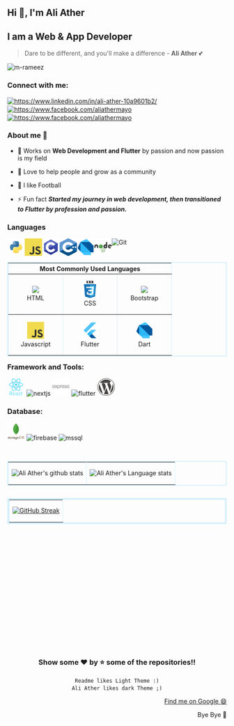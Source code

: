 ## Hi 👋, I'm Ali Ather 

<!-- HeadLine !-->
<h2>I am a Web & App Developer</h2>
    
> Dare to be different, and you'll make a difference - **Ali Ather** 💕


<!--Profile views counter API!-->
<img src="https://komarev.com/ghpvc/?username=AliAtherAyyubi&label=visitors&color=FF3A61&style=flat" alt="m-rameez" />


<h3 align="left">Connect with me:</h3>

<p align="left">
<a href="https://www.linkedin.com/in/ali-ather-10a9601b2/" target="_blank"><img align="center" src="https://raw.githubusercontent.com/rahuldkjain/github-profile-readme-generator/master/src/images/icons/Social/linked-in-alt.svg" alt="https://www.linkedin.com/in/ali-ather-10a9601b2/" height="30" width="40" />
</a><a href="https://www.facebook.com/aliathermayo" target="_blank"><img align="center" src="https://raw.githubusercontent.com/rahuldkjain/github-profile-readme-generator/master/src/images/icons/Social/github.svg" alt="https://www.facebook.com/aliathermayo" height="30" width="40" /></a>
  <a href="https://github.com/AliAtherAyyubi" target="_blank"><img align="center" src="https://raw.githubusercontent.com/rahuldkjain/github-profile-readme-generator/master/src/images/icons/Social/facebook.svg" alt="https://www.facebook.com/aliathermayo" height="30" width="40" /></a> 
  

</p>

### About me 🚀
- 🌱 Works on **Web Development and Flutter** by passion and now passion is my field
- 👯 Love to help people and grow as a community
- 👣 I like Football

- ⚡ Fun fact ***Started my journey in web development, then transitioned to Flutter by profession and passion.***

<h3 align="left">Languages</h3>

<!-- Row 1 -->

<p align="left">
  <img width="40" height="40" align="left" src="https://raw.githubusercontent.com/github/explore/80688e429a7d4ef2fca1e82350fe8e3517d3494d/topics/python/python.png" alt="Python">
  <img width="40" height="40" align="left" src="https://raw.githubusercontent.com/github/explore/80688e429a7d4ef2fca1e82350fe8e3517d3494d/topics/javascript/javascript.png" alt="JavaScript">
  <img width="40" height="40" align="left" src="https://github.com/Aakarsh-B/trying-repos/blob/master/c-programming.png" alt="C">
  <img width="40" height="40" align="left" src="https://github.com/Aakarsh-B/trying-repos/blob/master/c++.png" alt="C++">
  <img width="40" height="40" align="left" src="https://raw.githubusercontent.com/github/explore/80688e429a7d4ef2fca1e82350fe8e3517d3494d/topics/dart/dart.png" />
  <img width="40" height="40" align="left" src="https://raw.githubusercontent.com/devicons/devicon/master/icons/nodejs/nodejs-original-wordmark.svg" alt="Node.js">
  <img width="40" height="40" align="left" src="https://www.vectorlogo.zone/logos/git-scm/git-scm-icon.svg" alt="Git">
  
</p>

<!-- Most Commonly Used Languages -->

<div align="center">
    <table align="right" border="2" bordercolor="#d6f0fc">
        <th colspan="3" >Most Commonly Used Languages</th>
        <tr>
            <td align="center" width="110" height="87">
                <img src="https://raw.githubusercontent.com/dustin100/dustin100/master/assests/html5-original.svg" width="40px"/>
                <br /> HTML
            </td>
            <td align="center" width="110" height="87">
                 <img src="https://raw.githubusercontent.com/devicons/devicon/master/icons/css3/css3-original-wordmark.svg" alt="css3" width="40" height="40"/>
                <br /> CSS
            </td>
            <td align="center" width="110" height="87">
                <img src="https://raw.githubusercontent.com/dustin100/dustin100/master/assests/bootstrap-plain.svg" width="40px"/>
                <br /> Bootstrap
            </td>
        </tr>
        <tr>
            <td align="center" width="110" height="87">
                <img src="https://raw.githubusercontent.com/devicons/devicon/master/icons/javascript/javascript-original.svg" alt="javascript"width="40px"/>
                <br /> Javascript
            </td>
            <td align="center" width="110" height="87">
                <img src="https://raw.githubusercontent.com/github/explore/80688e429a7d4ef2fca1e82350fe8e3517d3494d/topics/flutter/flutter.png" width="40px"/>
                <br /> Flutter
            </td>
            <td align="center" width="110" height="87">
                <img src="https://raw.githubusercontent.com/github/explore/80688e429a7d4ef2fca1e82350fe8e3517d3494d/topics/dart/dart.png" width="40px"/>
                <br /> Dart
            </td>
        </tr>
    </table>
</div>
<br><br>

### Framework and Tools:

<!-- Row 1 -->
<p>
  <img width="40" height="40" src="https://raw.githubusercontent.com/devicons/devicon/master/icons/react/react-original-wordmark.svg" alt="react"  />
  <img  width="40" height="40" src="https://cdn.worldvectorlogo.com/logos/nextjs-2.svg" alt="nextjs"/>
  <img  width="40" height="40" src="https://raw.githubusercontent.com/devicons/devicon/master/icons/express/express-original-wordmark.svg" alt="express" />
  <img  width="40" height="40" src="https://www.vectorlogo.zone/logos/flutterio/flutterio-icon.svg" alt="flutter"/>
  <img  width="40" height="40" src="https://raw.githubusercontent.com/github/explore/80688e429a7d4ef2fca1e82350fe8e3517d3494d/topics/wordpress/wordpress.png" alt="wordpress" />
</p>
    
### Database:
<p>
<img width="40" height="40" src="https://raw.githubusercontent.com/devicons/devicon/master/icons/mongodb/mongodb-original-wordmark.svg" alt="mongodb" />
<img width="40" height="40" src="https://www.vectorlogo.zone/logos/firebase/firebase-icon.svg" alt="firebase" />
<img width="40" height="40" src="https://www.svgrepo.com/show/303229/microsoft-sql-server-logo.svg" alt="mssql"/>
</p>

<br>

<table align="right" border="2" bordercolor="#D6F0FC">
  <tr>
    <td>  
        
![Ali Ather's github stats](https://github-readme-stats.vercel.app/api?username=AliAtherAyyubi&theme=buefy&show_icons=true&hide_border=true) 
        
    
<td>
    
![Ali Ather's Language stats](https://github-readme-stats-eight-theta.vercel.app/api/top-langs/?username=AliAtherAyyubi&theme=buefy&layout=compact&langs_count=8&hide_border=true)   
</td>       
   </tr> 
</table>



<!-- </br>
<table align="right" border="2" bordercolor="#D6F0FC">
<tr>
 <b align ="left">🏆 GitHub Profile Trophy: </b> 
 </tr> 
    <tr>
 <a href="https://github.com/AliAtherAyyubi">
 <img width = 600 src="https://github-profile-trophy.vercel.app/?username=AliAtherAyyubi&theme=D6F0FC"/>
 </a> 
 </tr> 
 </table> -->





<table align="right" border="4" bordercolor="#D6F0FC">
<tr>
    <td>
        
[![GitHub Streak](https://streak-stats.demolab.com?user=AliAtherAyyubi&theme=buefy&hide_border=true)](https://git.io/streak-stats)        

</td>

    
</tr>
</table>
 


</details>
</br></br></br></br></br></br></br></br></br></br></br></br></br></br></br></br></br></br></br></br></br></br></br></br></br></br>
    
<div align="center">

<span align="center">

### Show some ❤️ by ⭐️ some of the repositories!!
</span>


`Readme likes Light Theme :)`
</br>
`Ali Ather likes dark Theme ;)`

<div align="right">
    <a href="https://www.google.com/search?q=AliAtherAyyubi&oq=zapeeo&aqs=chrome.1.69i60j69i59j69i57j0i10j69i60l3j69i65.4133j0j4&sourceid=chrome&ie=UTF-8"> Find me on Google 😄</a>
    <p>Bye Bye 💜 </p>
</div>


</div>
